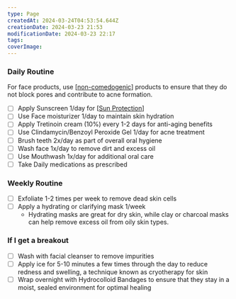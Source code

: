 ```yaml
---
type: Page
createdAt: 2024-03-24T04:53:54.644Z
creationDate: 2024-03-23 21:53
modificationDate: 2024-03-23 22:17
tags:
coverImage:
---
```


### Daily Routine

For face products, use [[non-comedogenic]] products to ensure that they do not block pores and contribute to acne formation.

- [ ] Apply Sunscreen 1/day for [[Sun Protection]]
- [ ] Use Face moisturizer 1/day to maintain skin hydration
- [ ] Apply Tretinoin cream (10%) every 1-2 days for anti-aging benefits
- [ ] Use Clindamycin/Benzoyl Peroxide Gel 1/day for acne treatment
- [ ] Brush teeth 2x/day as part of overall oral hygiene
- [ ] Wash face 1x/day to remove dirt and excess oil
- [ ] Use Mouthwash 1x/day for additional oral care
- [ ] Take Daily medications as prescribed

### Weekly Routine

- [ ] Exfoliate 1-2 times per week to remove dead skin cells
- [ ] Apply a hydrating or clarifying mask 1/week
  - Hydrating masks are great for dry skin, while clay or charcoal masks can help remove excess oil from oily skin types.

### If I get a breakout

- [ ] Wash with facial cleanser to remove impurities
- [ ] Apply ice for 5-10 minutes a few times through the day to reduce redness and swelling, a technique known as cryotherapy for skin
- [ ] Wrap overnight with Hydrocolloid Bandages to ensure that they stay in a moist, sealed environment for optimal healing

[//begin]: # "Autogenerated link references for markdown compatibility"
[non-comedogenic]: non-comedogenic.md "non-comedogenic"
[Sun Protection]: <../Sun Protection.md> "Sun Protection"
[//end]: # "Autogenerated link references"
